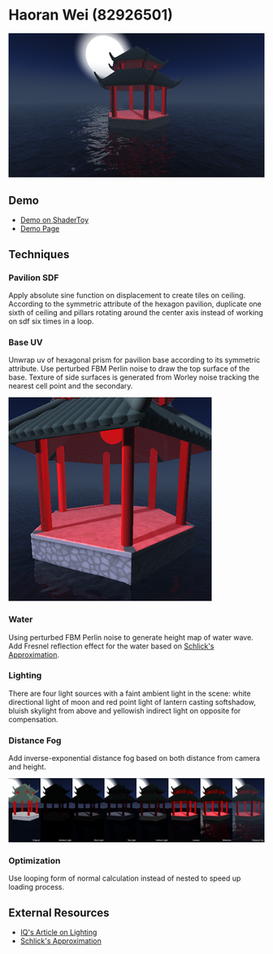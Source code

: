 # Haoran Wei (82926501)

![](display.png)

## Demo
 - [Demo on ShaderToy](https://www.shadertoy.com/view/wsjGWc)
 - [Demo Page](https://whaoran0718.github.io/hw03-environment-setpiece/)

## Techniques
### Pavilion SDF
Apply absolute sine function on displacement to create tiles on ceiling. 
According to the symmetric attribute of the hexagon pavilion, duplicate one sixth of ceiling and pillars 
rotating around the center axis instead of working on sdf six times in a loop.

### Base UV
Unwrap uv of hexagonal prism for pavilion base according to its symmetric attribute. 
Use perturbed FBM Perlin noise to draw the top surface of the base. 
Texture of side surfaces is generated from Worley noise tracking the nearest cell point and the secondary.

![](base.png)

### Water
Using perturbed FBM Perlin noise to generate height map of water wave. 
Add Fresnel reflection effect for the water based on [Schlick's Approximation](https://en.wikipedia.org/wiki/Schlick%27s_approximation).

### Lighting
There are four light sources with a faint ambient light in the scene: 
white directional light of moon and red point light of lantern casting softshadow, 
bluish skylight from above and yellowish indirect light on opposite for compensation.

### Distance Fog
Add inverse-exponential distance fog based on both distance from camera and height.

![](lighting.png)

### Optimization
Use looping form of normal calculation instead of nested to speed up loading process.

## External Resources
- [IQ's Article on Lighting](http://iquilezles.org/www/articles/outdoorslighting/outdoorslighting.htm)
- [Schlick's Approximation](https://en.wikipedia.org/wiki/Schlick%27s_approximation)